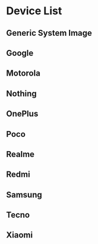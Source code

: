 # Device List

## Generic System Image

## Google

## Motorola

## Nothing

## OnePlus

## Poco

## Realme

## Redmi

## Samsung

## Tecno

## Xiaomi
